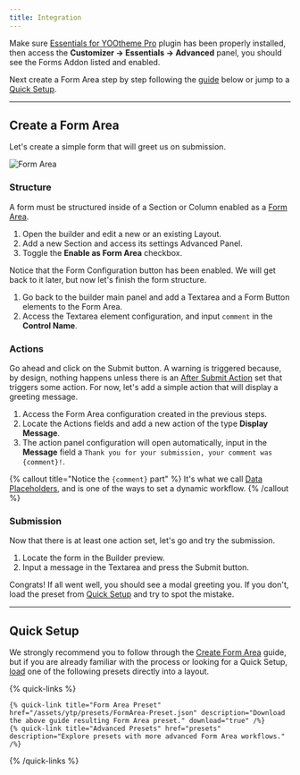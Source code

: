```yaml
---
title: Integration
---
```


Make sure [Essentials for YOOtheme Pro](../) plugin has been properly installed, then access the **Customizer -> Essentials -> Advanced** panel, you should see the Forms Addon listed and enabled.

Next create a Form Area step by step following the [guide](#create-a-form-area) below or jump to a [Quick Setup](#quick-setup).

---

## Create a Form Area

Let's create a simple form that will greet us on submission.

![Form Area](/assets/ytp/forms/formarea-integration.webp)

### Structure

A form must be structured inside of a Section or Column enabled as a [Form Area](form-area).

1. Open the builder and edit a new or an existing Layout.
1. Add a new Section and access its settings Advanced Panel.
1. Toggle the **Enable as Form Area** checkbox.

Notice that the Form Configuration button has been enabled. We will get back to it later, but now let's finish the form structure.

1. Go back to the builder main panel and add a Textarea and a Form Button elements to the Form Area.
1. Access the Textarea element configuration, and input `comment` in the **Control Name**.

### Actions

Go ahead and click on the Submit button. A warning is triggered because, by design, nothing happens unless there is an [After Submit Action](after-submit-actions) set that triggers some action. For now, let's add a simple action that will display a greeting message.

1. Access the Form Area configuration created in the previous steps.
1. Locate the Actions fields and add a new action of the type **Display Message**.
1. The action panel configuration will open automatically, input in the **Message** field a `Thank you for your submission, your comment was {comment}!`.

{% callout title="Notice the `{comment}` part" %}
It's what we call [Data Placeholders](dynamic#data-placeholders), and is one of the ways to set a dynamic workflow.
{% /callout %}

### Submission

Now that there is at least one action set, let's go and try the submission.

1. Locate the form in the Builder preview.
1. Input a message in the Textarea and press the Submit button.

Congrats! If all went well, you should see a modal greeting you. If you don't, load the preset from [Quick Setup](#quick-setup) and try to spot the mistake.

---

## Quick Setup

We strongly recommend you to follow through the [Create Form Area](#create-a-form-area) guide, but if you are already familiar with the process or looking for a Quick Setup, [load](https://yootheme.com/support/yootheme-pro/joomla/layout-library#download-and-upload-layouts) one of the following presets directly into a layout.

{% quick-links %}

    {% quick-link title="Form Area Preset" href="/assets/ytp/presets/FormArea-Preset.json" description="Download the above guide resulting Form Area preset." download="true" /%}
    {% quick-link title="Advanced Presets" href="presets" description="Explore presets with more advanced Form Area workflows." /%}

{% /quick-links %}
